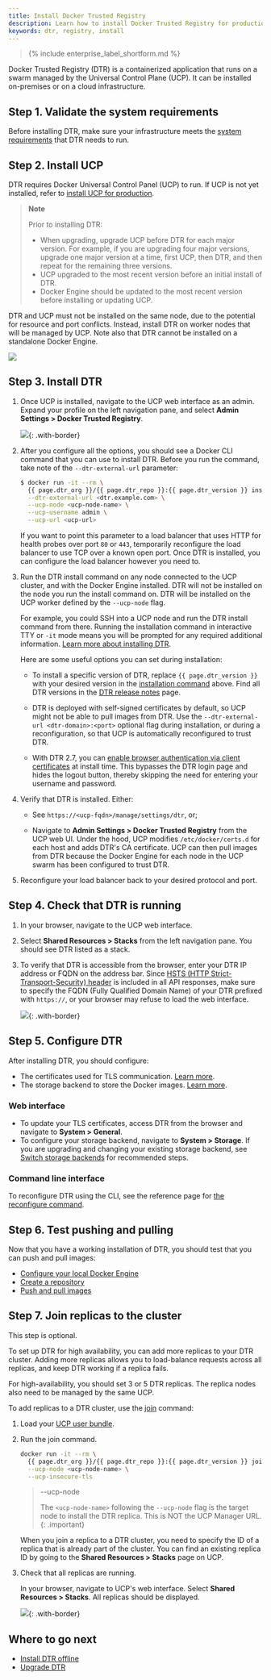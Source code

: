 ```yaml
---
title: Install Docker Trusted Registry
description: Learn how to install Docker Trusted Registry for production.
keywords: dtr, registry, install
---
```


>{% include enterprise_label_shortform.md %}

Docker Trusted Registry (DTR) is a containerized application that runs on a
swarm managed by the Universal Control Plane (UCP). It can be installed
on-premises or on a cloud infrastructure.

## Step 1. Validate the system requirements

Before installing DTR, make sure your
infrastructure meets the [system requirements](./system-requirements) that DTR
needs to run.

## Step 2. Install UCP

DTR requires Docker Universal Control Panel (UCP) to run. If UCP is not yet installed, refer to [install UCP for production](/ee/ucp/admin/install/).

>**Note**
>
> Prior to installing DTR:
> * When upgrading, upgrade UCP before DTR for each major version. For example,
> if you are upgrading four major versions, upgrade one major version at a
> time, first UCP, then DTR, and then repeat for the remaining three versions.
> * UCP upgraded to the most recent version before an
> initial install of DTR.
> * Docker Engine should be updated to the most recent version before
> installing or updating UCP.

DTR and UCP must not be installed on the same node, due to the potential for resource and port conflicts. Instead, install DTR on worker nodes that will be managed by UCP. Note also that DTR cannot be installed on a standalone Docker Engine.

![](../../images/install-dtr-1.svg)


## Step 3. Install DTR

1. Once UCP is installed, navigate to the UCP web interface as an admin. Expand
your profile on the left navigation pane, and select **Admin Settings > Docker Trusted Registry**.

    ![](../../images/install-dtr-2.png){: .with-border}

2. After you configure all the options, you should see a Docker CLI command that you can use to install DTR. Before you run the command, take note of the `--dtr-external-url` parameter:

      ```bash
      $ docker run -it --rm \
        {{ page.dtr_org }}/{{ page.dtr_repo }}:{{ page.dtr_version }} install \
        --dtr-external-url <dtr.example.com> \
        --ucp-node <ucp-node-name> \
        --ucp-username admin \
        --ucp-url <ucp-url>
      ```

    If you want to point this parameter to a load balancer that uses HTTP for
    health probes over port `80` or `443`, temporarily reconfigure the load
    balancer to use TCP over a known open port. Once DTR is installed, you can configure the load balancer however you need to.

3. Run the DTR install command on any node connected to the UCP cluster, and with the Docker Engine installed. DTR will not be installed on the node you run
the install command on. DTR will be installed on the UCP worker defined by the
`--ucp-node` flag.

    For example, you could SSH into a UCP node and run the DTR install command
    from there.  Running the installation command in interactive TTY or `-it` mode
    means you will be prompted for any required additional information.  [Learn more about installing DTR](/reference/dtr/2.7/cli/install/).

    Here are some useful options you can set during installation:
    * To install a specific version of DTR, replace `{{ page.dtr_version }}` with
    your desired version in the [installation command](#step-3-install-dtr)
    above. Find all DTR versions in the [DTR release notes](/ee/dtr/release-notes/)
    page.

    * DTR is deployed with self-signed certificates by default, so UCP might not be
    able to pull images from DTR. Use the `--dtr-external-url <dtr-domain>:<port>`
    optional flag during installation, or during a reconfiguration, so that UCP is
    automatically reconfigured to trust DTR.

    * With DTR 2.7, you can [enable browser authentication via client
    certificates](/ee/enable-client-certificate-authentication/) at install
    time. This bypasses the DTR login page and hides the logout button, thereby
    skipping the need for entering your username and password.

4. Verify that DTR is installed. Either:
    *  See `https://<ucp-fqdn>/manage/settings/dtr`, or;

    *  Navigate to **Admin Settings > Docker Trusted Registry** from the UCP web UI. Under the hood, UCP modifies `/etc/docker/certs.d` for each host and adds DTR's CA certificate. UCP can then pull images from DTR because the Docker Engine for each node in the UCP swarm has been configured to trust DTR.

5. Reconfigure your load balancer back to your desired protocol and port.


## Step 4. Check that DTR is running

1. In your browser, navigate to the UCP web interface.

2. Select **Shared Resources > Stacks** from the left navigation pane. You should see DTR listed as a stack.

3. To verify that DTR is accessible from the browser, enter your DTR IP address or FQDN on the address bar.
Since [HSTS (HTTP Strict-Transport-Security)
header](https://en.wikipedia.org/wiki/HTTP_Strict_Transport_Security) is included in all API responses,
make sure to specify the FQDN (Fully Qualified Domain Name) of your DTR prefixed with `https://`,
or your browser may refuse to load the web interface.

    ![](../../images/create-repository-1.png){: .with-border}


## Step 5. Configure DTR

After installing DTR, you should configure:

  * The certificates used for TLS communication. [Learn more](../configure/use-your-own-tls-certificates.md).
  * The storage backend to store the Docker images. [Learn more](../configure/external-storage/index.md).

### Web interface

  * To update your TLS certificates, access DTR from the browser and navigate to **System > General**.
  * To configure your storage backend, navigate to **System > Storage**. If you are upgrading and changing your existing storage backend, see [Switch storage backends](/ee/dtr/admin/configure/external-storage/storage-backend-migration/) for recommended steps.

### Command line interface

  To reconfigure DTR using the CLI, see the reference page for [the reconfigure command](/reference/dtr/2.7/cli/reconfigure/).

## Step 6. Test pushing and pulling

Now that you have a working installation of DTR, you should test that you can
push and pull images:

* [Configure your local Docker Engine](../../user/access-dtr/index.md)
* [Create a repository](../../user/manage-images/index.md)
* [Push and pull images](../../user/manage-images/pull-and-push-images.md)

## Step 7. Join replicas to the cluster

This step is optional.

To set up DTR for high availability,
you can add more replicas to your DTR cluster. Adding more replicas allows you
to load-balance requests across all replicas, and keep DTR working if a
replica fails.

For high-availability, you should set 3 or 5 DTR replicas. The replica nodes also need
to be managed by the same UCP.

To add replicas to a DTR cluster, use the [join](/reference/dtr/2.7/cli/join/) command:

1. Load your [UCP user bundle](/ee/ucp/user-access/cli/#use-client-certificates).

2.  Run the join command.

    ```bash
    docker run -it --rm \
      {{ page.dtr_org }}/{{ page.dtr_repo }}:{{ page.dtr_version }} join \
      --ucp-node <ucp-node-name> \
      --ucp-insecure-tls
    ```

    > --ucp-node
    >
    > The `<ucp-node-name>` following the `--ucp-node` flag is the target node to
    > install the DTR replica. This is NOT the UCP Manager URL.
    {: .important}

    When you join a replica to a DTR cluster, you need to specify the
    ID of a replica that is already part of the cluster. You can find an
    existing replica ID by going to the **Shared Resources > Stacks** page on UCP.

3. Check that all replicas are running.

    In your browser, navigate to UCP's
    web interface. Select **Shared Resources > Stacks**. All replicas should
    be displayed.

    ![](../../images/install-dtr-6.png){: .with-border}

## Where to go next

- [Install DTR offline](install-offline.md)
- [Upgrade DTR](../upgrade.md)
